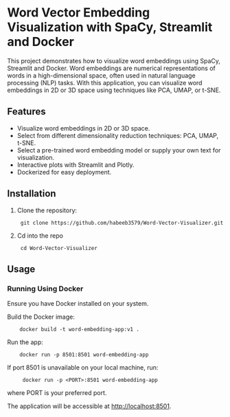 # Word Vector Embedding Visualization with SpaCy, Streamlit and Docker

This project demonstrates how to visualize word embeddings using SpaCy, Streamlit and Docker. Word embeddings are numerical representations of words in a high-dimensional space, often used in natural language processing (NLP) tasks. With this application, you can visualize word embeddings in 2D or 3D space using techniques like PCA, UMAP, or t-SNE.

## Features

- Visualize word embeddings in 2D or 3D space.
- Select from different dimensionality reduction techniques: PCA, UMAP, t-SNE.
- Select a pre-trained word embedding model or supply your own text for visualization.
- Interactive plots with Streamlit and Plotly.
- Dockerized for easy deployment.

## Installation

1. Clone the repository:

        git clone https://github.com/habeeb3579/Word-Vector-Visualizer.git
2. Cd into the repo

        cd Word-Vector-Visualizer


## Usage
### Running Using Docker
Ensure you have Docker installed on your system.

Build the Docker image:

        docker build -t word-embedding-app:v1 .
Run the app:

        docker run -p 8501:8501 word-embedding-app

If port 8501 is unavailable on your local machine, run:

         docker run -p <PORT>:8501 word-embedding-app

where PORT is your preferred port.

The application will be accessible at [http://localhost:8501](http://localhost:8501).


